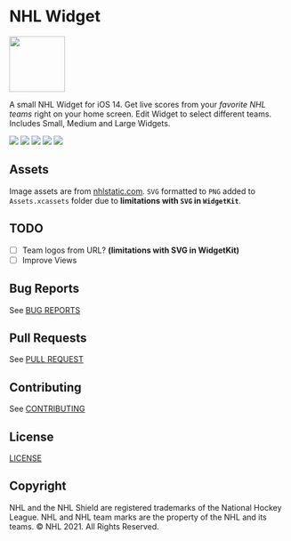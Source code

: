 # NHL Widget
<img src="https://www-league.nhlstatic.com/images/logos/league-dark/133-flat.svg" alt="" width="100"/>

A small NHL Widget for iOS 14. Get live scores from your *favorite NHL teams* right on your home screen. Edit Widget to select different teams. Includes Small, Medium and Large Widgets.

![](Images/1.png)
![](Images/2.png)
![](Images/3.png)
![](Images/4.png)
![](Images/5.png)

## Assets
Image assets are from [nhlstatic.com](www-league.nhlstatic.com). `SVG` formatted to `PNG` added to `Assets.xcassets` folder due to **limitations with `SVG` in `WidgetKit`**.

## TODO 
- [ ] Team logos from URL? **(limitations with SVG in WidgetKit)**
- [ ] Improve Views

## Bug Reports
See [BUG REPORTS](.github/ISSUE_TEMPLATE/bug_report.md)

## Pull Requests
See [PULL REQUEST](.github/PULL_REQUEST_TEMPLATE/pull_request_template.md)

## Contributing
See [CONTRIBUTING](CONTRIBUTING.md)

## License
[LICENSE](LICENSE)

## Copyright
NHL and the NHL Shield are registered trademarks of the National Hockey League. NHL and NHL team marks are the property of the NHL and its teams. © NHL 2021. All Rights Reserved.